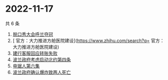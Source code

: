 # 2022-11-17

共 6 条

<!-- BEGIN -->
<!-- 最后更新时间 Thu Nov 17 2022 16:19:35 GMT+0800 (China Standard Time) -->

1. [脱口秀大会呼兰夺冠](https://www.zhihu.com/search?q=脱口秀大会呼兰夺冠)
1. [	官方：大力推进方舱医院建设](https://www.zhihu.com/search?q=	官方：大力推进方舱医院建设)
1. [建行客服回应转账失败](https://www.zhihu.com/search?q=建行客服回应转账失败)
1. [波兰政府考虑启动北约第四条](https://www.zhihu.com/search?q=波兰政府考虑启动北约第四条)
1. [电锯人第六集](https://www.zhihu.com/search?q=电锯人第六集)
1. [波兰政府确认爆炸致两人死亡](https://www.zhihu.com/search?q=波兰政府确认爆炸致两人死亡)

<!-- END -->
